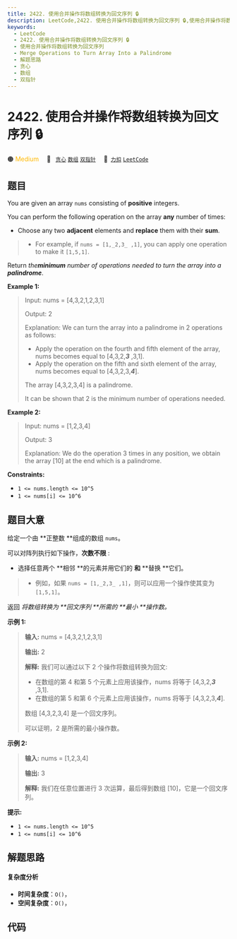 ```yaml
---
title: 2422. 使用合并操作将数组转换为回文序列 🔒
description: LeetCode,2422. 使用合并操作将数组转换为回文序列 🔒,使用合并操作将数组转换为回文序列,Merge Operations to Turn Array Into a Palindrome,解题思路,贪心,数组,双指针
keywords:
  - LeetCode
  - 2422. 使用合并操作将数组转换为回文序列 🔒
  - 使用合并操作将数组转换为回文序列
  - Merge Operations to Turn Array Into a Palindrome
  - 解题思路
  - 贪心
  - 数组
  - 双指针
---
```


# 2422. 使用合并操作将数组转换为回文序列 🔒

🟠 <font color=#ffb800>Medium</font>&emsp; 🔖&ensp; [`贪心`](/tag/greedy.md) [`数组`](/tag/array.md) [`双指针`](/tag/two-pointers.md)&emsp; 🔗&ensp;[`力扣`](https://leetcode.cn/problems/merge-operations-to-turn-array-into-a-palindrome) [`LeetCode`](https://leetcode.com/problems/merge-operations-to-turn-array-into-a-palindrome)

## 题目

You are given an array `nums` consisting of **positive** integers.

You can perform the following operation on the array **any** number of times:

  * Choose any two **adjacent** elements and **replace** them with their **sum**. 
> 
> * For example, if `nums = [1,_2,3_ ,1]`, you can apply one operation to make it `[1,5,1]`.

Return _the**minimum** number of operations needed to turn the array into a
**palindrome**_.



**Example 1:**

> Input: nums = [4,3,2,1,2,3,1]
> 
> Output: 2
> 
> Explanation: We can turn the array into a palindrome in 2 operations as follows:
> - Apply the operation on the fourth and fifth element of the array, nums becomes equal to [4,3,2,**_3_** ,3,1].
> - Apply the operation on the fifth and sixth element of the array, nums becomes equal to [4,3,2,3,**_4_**].
> 
> The array [4,3,2,3,4] is a palindrome.
> 
> It can be shown that 2 is the minimum number of operations needed.

**Example 2:**

> Input: nums = [1,2,3,4]
> 
> Output: 3
> 
> Explanation: We do the operation 3 times in any position, we obtain the array [10] at the end which is a palindrome.

**Constraints:**

  * `1 <= nums.length <= 10^5`
  * `1 <= nums[i] <= 10^6`


## 题目大意

给定一个由 **正整数  **组成的数组 `nums`。

可以对阵列执行如下操作，**次数不限** :

  * 选择任意两个 **相邻  **的元素并用它们的 **和**  **替换  **它们。 
> 
> * 例如，如果 `nums = [1,_2,3_ ,1]`，则可以应用一个操作使其变为 `[1,5,1]`。

返回 _将数组转换为  **回文序列  **所需的 **最小  **操作数。_



**示例 1:**

> 
> 
> 
> 
> 
> **输入:** nums = [4,3,2,1,2,3,1]
> 
> **输出:** 2
> 
> **解释:** 我们可以通过以下 2 个操作将数组转换为回文:
> - 在数组的第 4 和第 5 个元素上应用该操作，nums 将等于 [4,3,2,**_3_** ,3,1].
> - 在数组的第 5 和第 6 个元素上应用该操作，nums 将等于 [4,3,2,3,**_4_**].
> 
> 数组 [4,3,2,3,4] 是一个回文序列。
> 
> 可以证明，2 是所需的最小操作数。
> 
> 

**示例  2:**

> 
> 
> 
> 
> 
> **输入:** nums = [1,2,3,4]
> 
> **输出:** 3
> 
> **解释:** 我们在任意位置进行 3 次运算，最后得到数组 [10]，它是一个回文序列。
> 
> 



**提示:**

  * `1 <= nums.length <= 10^5`
  * `1 <= nums[i] <= 10^6`


## 解题思路

#### 复杂度分析

- **时间复杂度**：`O()`，
- **空间复杂度**：`O()`，

## 代码

```javascript

```